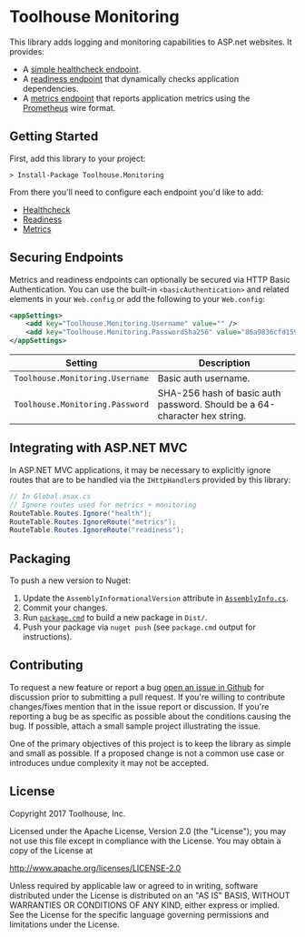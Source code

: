 # Toolhouse Monitoring

This library adds logging and monitoring capabilities to ASP.net websites. It provides:

- A [simple healthcheck endpoint](./docs/healthcheck.md).
- A [readiness endpoint](./docs/readiness.md) that dynamically checks application dependencies.
- A [metrics endpoint](./docs/metrics.md) that reports application metrics using the [Prometheus](http://prometheus.io) wire format.

## Getting Started

First, add this library to your project:

```
> Install-Package Toolhouse.Monitoring
```

From there you'll need to configure each endpoint you'd like to add:

- [Healthcheck](./docs/healthcheck.md)
- [Readiness](./docs/readiness.md)
- [Metrics](./docs/metrics.md)

## Securing Endpoints

Metrics and readiness endpoints can optionally be secured via HTTP Basic Authentication. You can use the built-in `<basicAuthentication>` and related elements in your `Web.config` or add the following to your `Web.config`:

```xml
<appSettings>
    <add key="Toolhouse.Monitoring.Username" value="" />
    <add key="Toolhouse.Monitoring.PasswordSha256" value="86a9836cfd1599012ef0e164da78f0676a227c453dd5ef76abd070e0d30e289d" />
</appSettings>
```

|             Setting             |                                Description                                |
|---------------------------------|---------------------------------------------------------------------------|
| `Toolhouse.Monitoring.Username` | Basic auth username.                                                      |
| `Toolhouse.Monitoring.Password` | SHA-256 hash of basic auth password. Should be a 64-character hex string. |

## Integrating with ASP.NET MVC

In ASP.NET MVC applications, it may be necessary to explicitly ignore routes that are to be handled via the `IHttpHandler`s provided by this library:

```csharp
// In Global.asax.cs
// Ignore routes used for metrics + monitoring
RouteTable.Routes.Ignore("health");
RouteTable.Routes.IgnoreRoute("metrics");
RouteTable.Routes.IgnoreRoute("readiness");
```

## Packaging

To push a new version to Nuget:

1. Update the `AssemblyInformationalVersion` attribute in [`AssemblyInfo.cs`](./Toolhouse.Monitoring/Properies/AssemblyInfo.cs).
2. Commit your changes.
3. Run [`package.cmd`](./package.cmd) to build a new package in `Dist/`.
4. Push your package via `nuget push` (see `package.cmd` output for instructions).

## Contributing

To request a new feature or report a bug [open an issue in Github](https://github.com/toolhouse/monitoring-dotnet/issues/new) for discussion prior to submitting a pull request. If you're willing to contribute changes/fixes mention that in the issue report or discussion. If you're reporting a bug be as specific as possible about the conditions causing the bug. If possible, attach a small sample project illustrating the issue.

One of the primary objectives of this project is to keep the library as simple and small as possible. If a proposed change is not a common use case or introduces undue complexity it may not be accepted.

## License

Copyright 2017 Toolhouse, Inc.

Licensed under the Apache License, Version 2.0 (the "License");
you may not use this file except in compliance with the License.
You may obtain a copy of the License at

http://www.apache.org/licenses/LICENSE-2.0

Unless required by applicable law or agreed to in writing, software
distributed under the License is distributed on an "AS IS" BASIS,
WITHOUT WARRANTIES OR CONDITIONS OF ANY KIND, either express or implied.
See the License for the specific language governing permissions and
limitations under the License.
